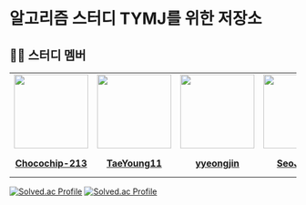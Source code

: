 # 알고리즘 스터디 TYMJ를 위한 저장소
## 🧑‍💻 스터디 멤버

<table>
 <tr>
    <td align="center"><a href="https://github.com/Chocochip-213"><img src="https://avatars.githubusercontent.com/Chocochip-213" width="130px;" alt=""></a></td>
    <td align="center"><a href="https://github.com/TaeYoung11"><img src="https://avatars.githubusercontent.com/TaeYoung11" width="130px;" alt=""></a></td>
    <td align="center"><a href="https://github.com/yyeongjin"><img src="https://avatars.githubusercontent.com/yyeongjin" width="130px;" alt=""></a></td>
    <td align="center"><a href="https://github.com/SeoJumee"><img src="https://avatars.githubusercontent.com/SeoJumee" width="130px;" alt=""></a></td>
    <td align="center"><a href="https://github.com/github-actions%5Bbot%5D"><img src="https://avatars.githubusercontent.com/github-actions" width="130px;" alt=""></a></td>
  </tr>
  <tr>
    <td align="center"><a href="https://github.com/Chocochip-213"><b>Chocochip-213</b></a></td>
    <td align="center"><a href="https://github.com/TaeYoung11"><b>TaeYoung11</b></a></td>
    <td align="center"><a href="https://github.com/yyeongjin"><b>yyeongjin</b></a></td>
    <td align="center"><a href="https://github.com/SeoJumee"><b>SeoJumee</b></a></td>
    <td align="center"><a href="https://github.com/github-actions%5Bbot%5D"><b>github-actions[bot]</b></a></td>
  </tr>
</table>

[![Solved.ac Profile](http://mazassumnida.wtf/api/v2/generate_badge?boj=kmw1638)](https://solved.ac/kmw1638/)
[![Solved.ac Profile](http://mazassumnida.wtf/api/v2/generate_badge?boj=yeongjin2024)](https://solved.ac/yeongjin2024/)
